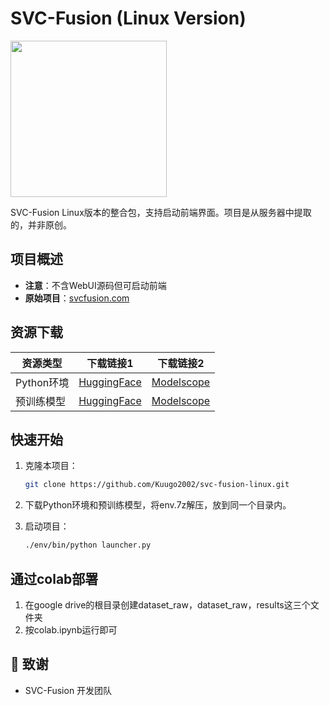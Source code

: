 # SVC-Fusion (Linux Version)

<img src="https://img.picui.cn/free/2025/04/24/6809fe1cf21f3.png" width="250" height="250">

SVC-Fusion Linux版本的整合包，支持启动前端界面。项目是从服务器中提取的，并非原创。


##  项目概述

- **注意**：不含WebUI源码但可启动前端
- **原始项目**：[svcfusion.com](https://www.svcfusion.com/)

##  资源下载

| 资源类型 | 下载链接1 | 下载链接2 |
|----------|----------|----------|
| Python环境 | [HuggingFace](https://huggingface.co/Kuugo/svc-fusion-linux-model) | [Modelscope](https://www.modelscope.cn/models/KuugoRen/svc-fusion-linux-model)|
| 预训练模型 | [HuggingFace](https://huggingface.co/Kuugo/svc-fusion-linux-model) | [Modelscope](https://www.modelscope.cn/models/KuugoRen/svc-fusion-linux-model)|

## 快速开始

1. 克隆本项目：
   ```bash
   git clone https://github.com/Kuugo2002/svc-fusion-linux.git
   ```

2. 下载Python环境和预训练模型，将env.7z解压，放到同一个目录内。

3. 启动项目：
   ```bash
   ./env/bin/python launcher.py
   ```
##  通过colab部署
1. 在google drive的根目录创建dataset_raw，dataset_raw，results这三个文件夹
2. 按colab.ipynb运行即可

## 🙏 致谢
- SVC-Fusion 开发团队
